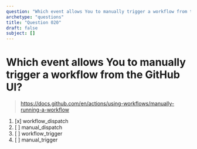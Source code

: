```yaml
---
question: "Which event allows You to manually trigger a workflow from the GitHub UI?"
archetype: "questions"
title: "Question 020"
draft: false
subject: []
---
```


# Which event allows You to manually trigger a workflow from the GitHub UI?
> https://docs.github.com/en/actions/using-workflows/manually-running-a-workflow
1. [x] workflow_dispatch
1. [ ] manual_dispatch
1. [ ] workflow_trigger
1. [ ] manual_trigger
